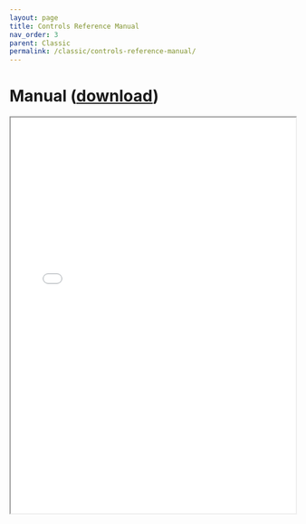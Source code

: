 ```yaml
---
layout: page
title: Controls Reference Manual
nav_order: 3
parent: Classic
permalink: /classic/controls-reference-manual/
---
```


# Manual ([download](../../assets/files/controls-reference-manual.pdf))

<iframe width="100%" height="700" src="../../assets/files/controls-reference-manual.pdf">If you are seeing this text, the preview of the manual failed. Most likely this happened because your browser does not support this technical feature. In this case, please download the manual using the link above.</iframe>